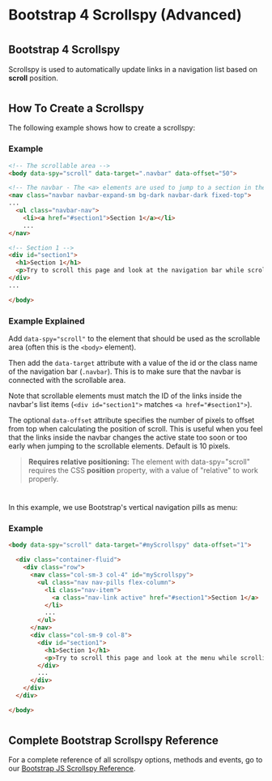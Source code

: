 Bootstrap 4 Scrollspy (Advanced)
================================

#  

Bootstrap 4 Scrollspy
---------------------

Scrollspy is used to automatically update links in a navigation list based on **scroll** position.

#  

How To Create a Scrollspy
-------------------------

The following example shows how to create a scrollspy:

### Example

``` html
<!-- The scrollable area -->
<body data-spy="scroll" data-target=".navbar" data-offset="50">

<!-- The navbar - The <a> elements are used to jump to a section in the scrollable area -->
<nav class="navbar navbar-expand-sm bg-dark navbar-dark fixed-top">
...
  <ul class="navbar-nav">
    <li><a href="#section1">Section 1</a></li>
    ...
</nav>

<!-- Section 1 -->
<div id="section1">
  <h1>Section 1</h1>
  <p>Try to scroll this page and look at the navigation bar while scrolling!</p>
</div>
...

</body>
```

### Example Explained

Add `data-spy="scroll"` to the element that should be used as the scrollable area (often this is the `<body>` element).

Then add the `data-target` attribute with a value of the id or the class name of the navigation bar (`.navbar`). This is to make sure that the navbar is connected with the scrollable area.

Note that scrollable elements must match the ID of the links inside the navbar's list items (`<div id="section1">` matches `<a href="#section1">`).

The optional `data-offset` attribute specifies the number of pixels to offset from top when calculating the position of scroll. This is useful when you feel that the links inside the navbar changes the active state too soon or too early when jumping to the scrollable elements. Default is 10 pixels.

> **Requires relative positioning:** The element with data-spy="scroll" requires the CSS **position** property, with a value of "relative" to work properly.

# 

In this example, we use Bootstrap's vertical navigation pills as menu:

### Example

``` html
<body data-spy="scroll" data-target="#myScrollspy" data-offset="1">

  <div class="container-fluid">
    <div class="row">
      <nav class="col-sm-3 col-4" id="myScrollspy">
        <ul class="nav nav-pills flex-column">
          <li class="nav-item">
            <a class="nav-link active" href="#section1">Section 1</a>
          </li>
          ...
        </ul>
      </nav>
      <div class="col-sm-9 col-8">
        <div id="section1">
          <h1>Section 1</h1>
          <p>Try to scroll this page and look at the menu while scrolling!</p>
        </div>
        ...
      </div>
    </div>
  </div>

</body>
```

#  


Complete Bootstrap Scrollspy Reference
--------------------------------------

For a complete reference of all scrollspy options, methods and events, go to our [Bootstrap JS Scrollspy Reference](https://www.w3schools.com/bootstrap4/bootstrap_ref_js_scrollspy.asp).